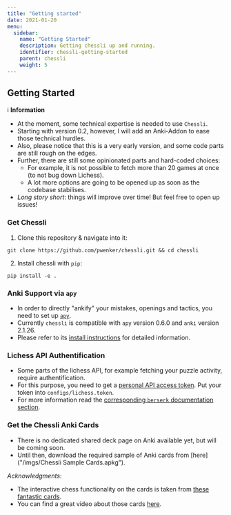 ```yaml
---
title: "Getting started"
date: 2021-01-20
menu:
  sidebar:
    name: "Getting Started"
    description: Getting chessli up and running.
    identifier: chessli-getting-started
    parent: chessli
    weight: 5
---
```



## Getting Started
:information_source: **Information**
- At the moment, some technical expertise is needed to use `Chessli`. 
- Starting with version 0.2, however, I will add an Anki-Addon to ease those technical hurdles.
- Also, please notice that this is a very early version, and some code parts are still rough on the edges.
- Further, there are still some opinionated parts and hard-coded choices:
  - For example, it is not possible to fetch more than 20 games at once (to not bug down Lichess).
  - A lot more options are going to be opened up as soon as the codebase stabilises.
- *Long story short*: things will improve over time! But feel free to open up issues!

### Get Chessli

1. Clone this repository & navigate into it:

```console
git clone https://github.com/pwenker/chessli.git && cd chessli
```

2. Install chessli with `pip`:

```console
pip install -e .
```

### Anki Support via `apy`

- In order to directly "ankify" your mistakes, openings and tactics, you need to set up [`apy`](https://github.com/lervag/apy/).  
- Currently `chessli` is compatible with `apy` version 0.6.0 and `anki` version 2.1.26.
- Please refer to its [install instructions](https://github.com/lervag/apy/#install-instructions) for detailed information.

### Lichess API Authentification 

- Some parts of the lichess API, for example fetching your puzzle activity, require authentification. 
- For this purpose, you need to get a [personal API access token](https://lichess.org/account/oauth/token).  Put your token into `configs/lichess.token`. 
- For more information read the [corresponding `berserk` documentation section](https://berserk.readthedocs.io/en/master/usage.html#authenticating).

### Get the Chessli Anki Cards

- There is no dedicated shared deck page on Anki available yet, but will be coming soon.
- Until then, download the required sample of Anki cards from [here]("/imgs/Chessli Sample Cards.apkg").

*Acknowledgments*:

- The interactive chess functionality on the cards is taken from [these fantastic cards](https://ankiweb.net/shared/info/1082754005).
- You can find a great video about those cards [here](https://www.youtube.com/watch?v=uxSP1YkfD0k&feature=youtu.be).
